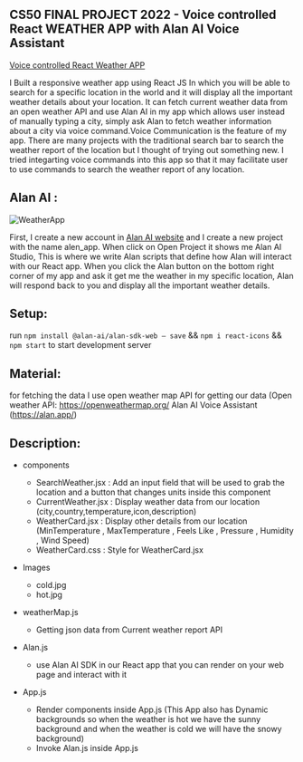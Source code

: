 ﻿## CS50 FINAL PROJECT 2022 - Voice controlled React WEATHER APP with Alan AI Voice Assistant
[Voice controlled React Weather APP](https://youtu.be/ZxmHlLxmB_Y)

I Built a responsive weather app using React JS In which you will be able to search for a specific location in the world and it will display all the important weather details about your location. It can fetch current weather data from an open weather API and use Alan AI in my app which allows user instead of manually typing a city, simply ask Alan to fetch weather information about a city via voice command.Voice Communication is the feature of my app. There are many projects with the traditional search bar to search the weather report of the location but I thought of trying out something new. I tried integarting voice commands into this app so that it may facilitate user to use commands to search the weather report of any location.

## Alan AI :
![WeatherApp](https://github.com/hamidezrb/Weather-App-Alan-AI/assets/108920011/e9df370b-1989-43e0-ba6a-53c3450c2e87)

First, I create a new account in [Alan AI website](https://alan.app/) and I create a new project with the name alen_app. When click on Open Project it shows me Alan AI Studio,
This is where we write Alan scripts that define how Alan will interact with our React app. When you click the Alan button on the bottom right corner of my app and ask it get me the weather in my specific location, Alan will respond back to you and display all the important weather details.


## Setup:
run ```npm install @alan-ai/alan-sdk-web — save``` && ```npm i react-icons``` && ```npm start``` to start development server

## Material:
for fetching the data I use open weather map API for getting our data (Open weather API: https://openweathermap.org/
Alan AI Voice Assistant (https://alan.app/)


## Description:
- components
	- SearchWeather.jsx : Add an input field that will be used to grab the location and a button that changes units inside this component
	- CurrentWeather.jsx : Display weather data from our location (city,country,temperature,icon,description)
	- WeatherCard.jsx : Display other details from our location (MinTemperature , MaxTemperature , Feels Like , Pressure , Humidity , Wind Speed)
	- WeatherCard.css : Style for WeatherCard.jsx

 - Images
	 - cold.jpg
	 - hot.jpg

 - weatherMap.js
	 - Getting json data from Current weather report API

 - Alan.js
	 -	use Alan AI SDK in our React app that you can render on your web page and interact with it
 - App.js
	 - Render components inside App.js (This App also has Dynamic backgrounds so when the weather is hot we have the sunny background and when the weather is cold we will have the snowy background) 
	 - Invoke Alan.js inside App.js






